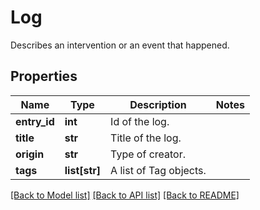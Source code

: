 # Log

Describes an intervention or an event that happened.
## Properties
Name | Type | Description | Notes
------------ | ------------- | ------------- | -------------
**entry_id** | **int** | Id of the log. | 
**title** | **str** | Title of the log. | 
**origin** | **str** | Type of creator. | 
**tags** | **list[str]** | A list of Tag objects. | 

[[Back to Model list]](../README.md#documentation-for-models) [[Back to API list]](../README.md#documentation-for-api-endpoints) [[Back to README]](../README.md)


